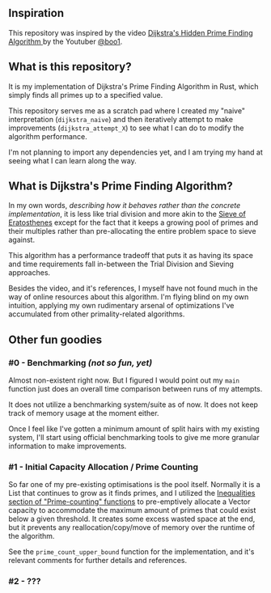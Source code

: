 ## Inspiration
This repository was inspired by the video [Dijkstra's Hidden Prime Finding Algorithm ](https://www.youtube.com/watch?v=fwxjMKBMR7s) by the Youtuber [@boo1](https://linktr.ee/b001io).

## What is this repository?
It is my implementation of Dijkstra's Prime Finding Algorithm in Rust, which simply finds all primes up to a specified value.

This repository serves me as a scratch pad where I created my "naive" interpretation (`dijkstra_naive`) and then iteratively attempt to make improvements (`dijkstra_attempt_X`) to see what I can do to modify the algorithm performance.

I'm not planning to import any dependencies yet, and I am trying my hand at seeing what I can learn along the way.

## What is Dijkstra's Prime Finding Algorithm?
In my own words, _describing how it behaves rather than the concrete implementation_, it is less like trial division and more akin to the [Sieve of Eratosthenes](https://en.wikipedia.org/wiki/Sieve_of_Eratosthenes) except for the fact that it keeps a growing pool of primes and their multiples rather than pre-allocating the entire problem space to sieve against.

This algorithm has a performance tradeoff that puts it as having its space and time requirements fall in-between the Trial Division and Sieving approaches.

Besides the video, and it's references, I myself have not found much in the way of online resources about this algorithm. I'm flying blind on my own intuition, applying my own rudimentary arsenal of optimizations I've accumulated from other primality-related algorithms.

## Other fun goodies

### #0 - Benchmarking _(not so fun, yet)_
Almost non-existent right now. But I figured I would point out my `main` function just does an overall time comparison between runs of my attempts.

It does not utilize a benchmarking system/suite as of now. It does not keep track of memory usage at the moment either.

Once I feel like I've gotten a minimum amount of split hairs with my existing system, I'll start using official benchmarking tools to give me more granular information to make improvements.

### #1 - Initial Capacity Allocation / Prime Counting
So far one of my pre-existing optimisations is the pool itself. Normally it is a List that continues to grow as it finds primes, and I utilized the [Inequalities section of "Prime-counting" functions](https://en.wikipedia.org/wiki/Prime-counting_function#Inequalities) to pre-emptively allocate a Vector capacity to accommodate the maximum amount of primes that could exist below a given threshold. It creates some excess wasted space at the end, but it prevents any reallocation/copy/move of memory over the runtime of the algorithm.

See the `prime_count_upper_bound` function for the implementation, and it's relevant comments for further details and references.

### #2 - ???